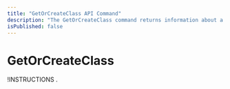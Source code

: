 ```yaml
---
title: "GetOrCreateClass API Command"
description: "The GetOrCreateClass command returns information about a class. If the class doesn’t exist, it is created."
isPublished: false
---
```


# GetOrCreateClass

!INSTRUCTIONS[](https://raw.githubusercontent.com/LearnOnDemandSystems/docs/master/lod/lod-api/api-deprecate-message.md)
.
